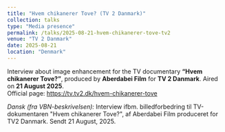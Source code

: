 ```yaml
---
title: "Hvem chikanerer Tove? (TV 2 Danmark)"
collection: talks
type: "Media presence"
permalink: /talks/2025-08-21-hvem-chikanerer-tove-tv2
venue: "TV 2 Danmark"
date: 2025-08-21
location: "Denmark"
---
```


Interview about image enhancement for the TV documentary **“Hvem chikanerer Tove?”**, produced by **Aberdabei Film** for **TV 2 Danmark**. Aired on **21 August 2025**.  
Official page: <https://tv.tv2.dk/hvem-chikanerer-tove>

*Dansk (fra VBN-beskrivelsen):* Interview ifbm. billedforbedring til TV-dokumentaren "Hvem chikanerer Tove?", af Aberdabei Film produceret for TV2 Danmark. Sendt 21 August, 2025.
